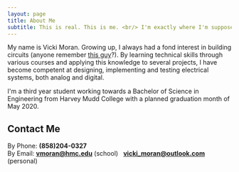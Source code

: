 ```yaml
---
layout: page
title: About Me
subtitle: This is real. This is me. <br/> I'm exactly where I'm supposed to be now. 
---
```


My name is Vicki Moran. Growing up, I always had a fond interest in building circuits (anyone remember [this guy](https://www.elenco.com/product/snap-circuits-300-experiments/)?). By learning technical skills through various courses and applying this knowledge to several projects, I have become competent at designing, implementing and testing electrical systems, both analog and digital. 

<span class="fa fa-graduation-cap about-icon"></span> I'm a third year student working towards a Bachelor of Science in Engineering from Harvey Mudd College with a planned graduation month of May 2020.

<span class="fa fa-heart about-icon"></span>

<span class="fa fa-file-text-o about-icon"></span>

<span class="fa fa-globe about-icon"></span>


## Contact Me

By Phone: **(858)204-0327** <br/>
By Email: **vmoran@hmc.edu** (school)
&nbsp;     **vicki_moran@outlook.com** (personal)
